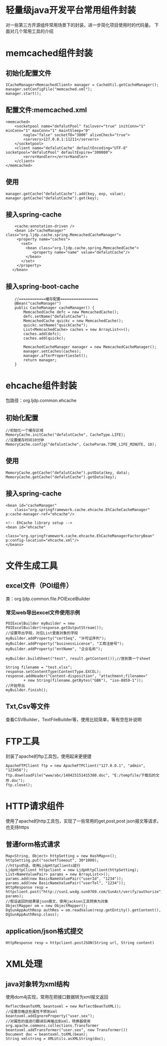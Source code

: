 # 轻量级java开发平台常用组件封装

对一些第三方开源组件常用场景下的封装，进一步简化项目使用时的代码量。
下面对几个常用工具的介绍
# memcached组件封装
## 初始化配置文件
```
ICacheManager<MemcachedClient> manager = CacheUtil.getCacheManager();
manager.setConfigFile("memcached.xml");
manager.start();
```

## 配置文件:memcached.xml
```
<memcached>
    <socketpool name="defalutPool" failover="true" initConn="1" minConn="1" maxConn="1" maintSleep="0"
        nagle="false" socketTO="3000" aliveCheck="true">
        <servers>127.0.0.1:11211</servers>
    </socketpool>
    <client name="defalutCache" defaultEncoding="UTF-8" socketpool="defalutPool" defaultExpire="300000">
        <errorHandler></errorHandler>
    </client>
</memcached>
```

## 使用

```
manager.getCache("defalutCache").add(key, exp, value);
manager.getCache("defalutCache").get(key);
```

## 接入spring-cache

```
	<cache:annotation-driven />
	<bean id="cacheManager" class="org.ljdp.cache.spring.MemcachedCacheManager">
     <property name="caches">
       <set>
         <bean class="org.ljdp.cache.spring.MemcachedCache">
         	<property name="name" value="defalutCache"/>
         </bean>
       </set>
     </property>
   </bean>
```
## 接入spring-boot-cache
```
	//============缓存配置=================
	@Bean("cacheManager")
	public CacheManager cacheManager() {
		MemcachedCache defc = new MemcachedCache();
		defc.setName("defalutCache");
		MemcachedCache quickc = new MemcachedCache();
		quickc.setName("quickCache");
		List<MemcachedCache> caches = new ArrayList<>();
		caches.add(defc);
		caches.add(quickc);
		
		MemcachedCacheManager manager = new MemcachedCacheManager();
		manager.setCaches(caches);
		manager.afterPropertiesSet();
		return manager;
	}
```

# ehcache组件封装
包路径：org.ljdp.common.ehcache
## 初始化配置

```
//初始化一个缓存区域
MemoryCache.initCache("defalutCache", CacheType.LIFE);
//设置缓存时间10分钟
MemoryCache.config("defalutCache", CacheParam.TIME_LIFE_MINUTE, 10);
```

## 使用

```
MemoryCache.getCache("defalutCache").putData(key, data);
MemoryCache.getCache("defalutCache").getData(key);
```

## 接入spring-cache

```
<bean id="cacheManager"
    class="org.springframework.cache.ehcache.EhCacheCacheManager" p:cache-manager-ref="ehcache"/>

<!-- EhCache library setup -->
<bean id="ehcache"
	class="org.springframework.cache.ehcache.EhCacheManagerFactoryBean" p:config-location="ehcache.xml"/>
</beans>
```


# 文件生成工具
## excel文件（POI组件）
类：org.ljdp.common.file.POIExcelBuilder
### 常见web导出excel文件使用示例

```
POIExcelBuilder myBuilder = new POIExcelBuilder(response.getOutputStream());
//设置导出字段，对应List里面对象的字段
myBuilder.addProperty("certSeq", "许可证序列");
myBuilder.addProperty("businessLicense", "工商注册号");
myBuilder.addProperty("entName", "企业名称");

myBuilder.buildSheet("test", result.getContent());//放到第一个sheet

String filename = "test.xlsx";
response.setContentType(ContentType.EXCEL);
response.addHeader("Content-disposition", "attachment;filename="
		+ new String(filename.getBytes("GBK"), "iso-8859-1"));
//开始导出
myBuilder.finish();
```

## Txt,Csv等文件
查看CSVBuilder，TextFileBuilder等，使用比较简单，等有空在补说明

# FTP工具
封装了apache的ftp工具包，使用起来更便捷
```
ApacheFTPClient ftp = new ApacheFTPClient("127.0.0.1", "admin", "123456");
ftp.downloadFile("www/abc/140425151415380.doc", "E:/tempfile/下载后的文件.doc");
ftp.close();
```

# HTTP请求组件
使用了apache的http工具包，实现了一些常用的get,post,post json报文等请求，也支持https
## 普通form格式请求
```
Map<String, Object> httpSetting = new HashMap<>();
httpSetting.put("socketTimeout", 30*1000);
//https的话，改用LjdpHttpClients就行
LjdpHttpClient httpclient = new LjdpHttpClient(httpSetting);
List<NameValuePair> params = new ArrayList<>();
params.add(new BasicNameValuePair("userId", "1234"));
params.add(new BasicNameValuePair("userTel", "1234"));
HttpResponse resp = httpclient.post("http://sun1.wxdg.sun0769.com/SunAct/verify/authorize", params);
//假设返回的结果是json报文，使用jackson工具转换为对象
ObjectMapper om = new ObjectMapper();
DgSunAppAuthResp authRes = om.readValue(resp.getEntity().getContent(), DgSunAppAuthResp.class);
```

## application/json格式提交
```
HttpResponse resp = httpclient.postJSON(String url, String content)
```

# XML处理
## java对象转为xml结构
使用dom4j实现，常用在把接口数据转为xml报文返回

```
ReflectBeanToXML beantoxml = new ReflectBeanToXML();
//设置忽略这些属性不转到xml
beantoxml.addIgnoreProperty("user.sex");
//对属性的值进行翻译后再输出到xml，转换器使用org.apache.commons.collections.Transformer
beantoxml.addTransformer("user.sex", new Transformer())
Document doc = beantoxml.toXML(bean);
String xmlstring = XMLUtils.asXMLString(doc);
```
